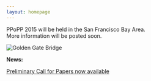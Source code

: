 ```yaml
---
layout: homepage
---
```


PPoPP 2015 will be held in the San Francisco Bay Area.  
More information will be posted soon.

![Golden Gate Bridge](../images/golden-gate.jpg)


**News:**

[Preliminary Call for Papers now available](../cfp)
